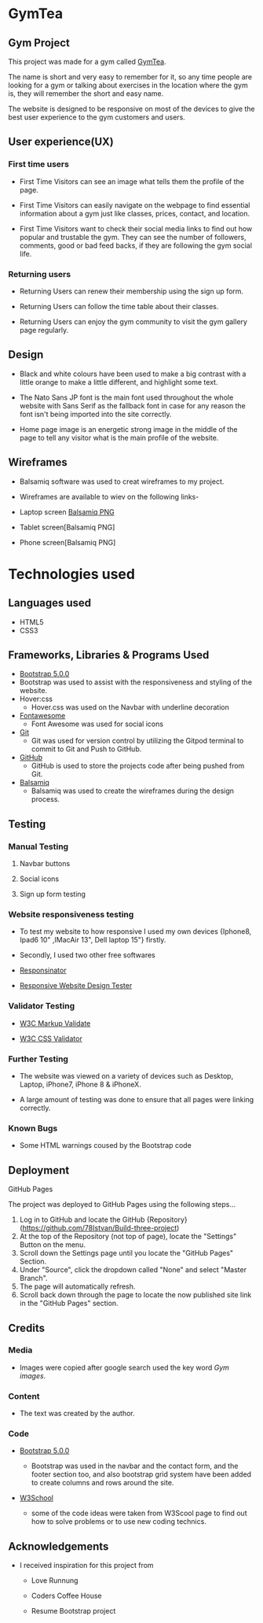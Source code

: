 # GymTea
## Gym Project

This project was made for a gym called [GymTea]( https://78istvan.github.io/Build-three-project/).

The name is short and very easy to remember for it, so any time people are looking for a gym or talking about exercises in the location where the gym is, they will remember the short and easy name.

The website is designed to be responsive on most of the devices to give the best user experience to the gym customers and users.

## User experience(UX)

### First time users

* First Time Visitors can see an image what tells them the profile of the page.

* First Time Visitors can easily navigate on the webpage to find essential information about a gym just like classes, prices, contact, and location.

* First Time Visitors want to check their social media links to find out how popular and trustable the gym. They can see the number of followers, comments, good or bad feed backs, if they are following the gym social life.

### Returning users

* Returning Users can renew their membership using the sign up form.

* Returning Users can follow the time table about their classes.

* Returning Users can enjoy the gym community to visit the gym gallery page regularly.

## Design 

* Black and white colours have been used to make a big contrast with a little orange to make a little different, and highlight some text.

* The Nato Sans JP font is the main font used throughout the whole website with Sans Serif as the fallback font in case for any reason the font isn't being imported into the site correctly.
 
* Home page image is an energetic strong image in the middle of the page to tell any visitor what is the main profile of the website.

## Wireframes 

*  Balsamiq software was used to creat wireframes to my project. 

* Wireframes are available to wiev on the following links-

* Laptop screen [Balsamiq PNG](https://i.imgur.com/jjj0TOn.png) 

* Tablet screen[Balsamiq PNG]

* Phone screen[Balsamiq PNG]

# Technologies used

## Languages used 

* HTML5
* CSS3
## Frameworks, Libraries & Programs Used

*  [Bootstrap 5.0.0](https://getbootstrap.com/docs/5.0/getting-started/introduction/)
  * Bootstrap was used to assist with the responsiveness and styling of the website.
* Hover:css
  * Hover.css was used on the Navbar with underline decoration
* [Fontawesome](https://fontawesome.com/v4.7.0/)
  * Font Awesome was used for social icons
* [Git](https://gitpod.io/workspaces/)
  * Git was used for version control by utilizing the Gitpod terminal to commit to Git and Push to GitHub.
* [GitHub](https://github.com/)
  * GitHub is used to store the projects code after being pushed from Git.
* [Balsamiq](https://balsamiq.com/wireframes/?gclid=Cj0KCQjw0caCBhCIARIsAGAfuMww-ltoyDwB6ZrAlyHF7kvDAEL_HD6_6Wdy3yEckSbSgu3D-SvI5QcaAthnEALw_wcB)
  * Balsamiq was used to create the wireframes during the design process.

## Testing

### Manual Testing

1. Navbar buttons

1. Social icons

1. Sign up form testing

### Website responsiveness testing

* To test my website to how responsive I used my own devices {Iphone8, Ipad6 10" ,IMacAir 13", Dell laptop 15"} firstly.

* Secondly, I used two other free softwares 

* [Responsinator](https://www.responsinator.com)
                                    
* [Responsive Website Design Tester](https://responsivedesignchecker.com/#home)

### Validator Testing

* [W3C Markup Validate](https://validator.w3.org/)

* [W3C CSS Validator](https://jigsaw.w3.org/css-validator/)

### Further Testing

  * The website was viewed on a variety of devices such as Desktop, Laptop, iPhone7, iPhone 8 & iPhoneX.

  * A large amount of testing was done to ensure that all pages were linking correctly.

  ### Known Bugs

   * Some HTML warnings coused by the Bootstrap code

 ##  Deployment

GitHub Pages

The project was deployed to GitHub Pages using the following steps...

1. Log in to GitHub and locate the GitHub {Repository}(https://github.com/78Istvan/Build-three-project)
1. At the top of the Repository (not top of page), locate the "Settings" Button on the menu.
1. Scroll down the Settings page until you locate the "GitHub Pages" Section.
1. Under "Source", click the dropdown called "None" and select "Master Branch".
1. The page will automatically refresh.
1. Scroll back down through the page to locate the now published site link in the "GitHub Pages" section. 

## Credits 

### Media

* Images were copied after google search used the key word _Gym images_.

### Content

* The text was created by the author.

### Code

* [Bootstrap 5.0.0](https://getbootstrap.com/docs/5.0/getting-started/introduction/)
  * Bootstrap was used in the navbar and the contact form, and the footer section too, and also bootstrap grid system have been added to create columns and rows around the site. 

* [W3School](https://www.w3schools.com/) 
   * some of the code ideas were taken from W3Scool page to find out how to solve problems or to use new coding technics.

## Acknowledgements

* I received inspiration for this project from 

  * Love Runnung

  * Coders Coffee House

  * Resume Bootstrap project

 
  